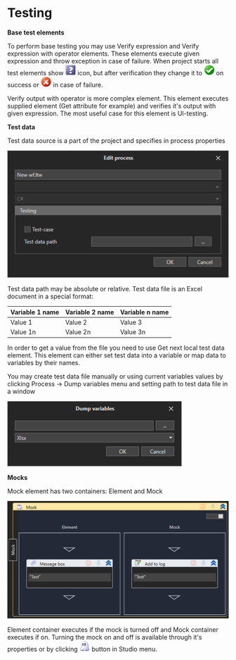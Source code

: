 # Testing

**Base test elements**

To perform base testing you may use Verify expression and Verify expression with operator elements. These elements execute given expression and throw exception in case of failure. When project starts all test elements show <img src="../../.gitbook/assets/TestNone.png" alt="" data-size="line"> icon, but after verification they change it to <img src="../../.gitbook/assets/TestSuccess.png" alt="" data-size="line"> on success or <img src="../../.gitbook/assets/TestFail.png" alt="" data-size="line"> in case of failure.

Verify output with operator is more complex element. This element executes supplied element (Get attribute for example) and verifies it's output with given expression. The most useful case for this element is UI-testing.

**Test data**

Test data source is a part of the project and specifies in process properties

![](<../../.gitbook/assets/image (71).png>)



Test data path may be absolute or relative. Test data file is an Excel document in a special format:

| Variable 1 name | Variable 2 name | Variable n name |
| --------------- | --------------- | --------------- |
| Value 1         | Value 2         | Value 3         |
| Value 1n        | Value 2n        | Value 3n        |

In order to get a value from the file you need to use Get next local test data element. This element can either set test data into a variable or map data to variables by their names.

You may create test data file manually or using current variables values by clicking Process -> Dump variables menu and setting path to test data file in a window

![](<../../.gitbook/assets/image (78).png>)



**Mocks**

Mock element has two containers: Element and Mock

![](<../../.gitbook/assets/image (87).png>)

Element container executes if the mock is turned off and Mock container executes if on. Turning the mock on and off is available through it's properties or by clicking <img src="../../.gitbook/assets/WFMock.png" alt="" data-size="line"> button in Studio menu.
